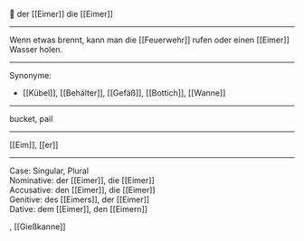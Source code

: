🔵 der [[Eimer]]
die [[Eimer]]

---

Wenn etwas brennt, kann man die [[Feuerwehr]] rufen oder einen [[Eimer]] Wasser holen.

---

Synonyme:

- [[Kübel]], [[Behälter]], [[Gefäß]], [[Bottich]], [[Wanne]]

---

bucket, pail

---

[[Eim]], [[er]]

---

Case: Singular, Plural  
Nominative: der [[Eimer]], die [[Eimer]]  
Accusative: den [[Eimer]], die [[Eimer]]  
Genitive: des [[Eimers]], der [[Eimer]]  
Dative: dem [[Eimer]], den [[Eimern]]

, [[Gießkanne]]
